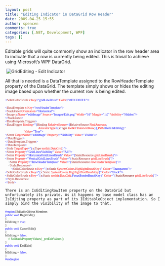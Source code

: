 ```yaml
---
layout: post
title: "Editing Indicator in DataGrid Row Header"
date: 2009-04-25 15:55
author: spencen
comments: true
categories: [.NET, Development, WPF]
tags: []
---
```



Editable grids will quite commonly show an indicator in the row header area to indicate that a row is currently being edited. This is trivial to achieve using Microsoft’s WPF DataGrid.
  

&#160;![GridEditing - Edit Indicator](/images/GridEditing%20-%20Edit%20Indicator_6.png "GridEditing - Edit Indicator") 
  

All that is needed is a DataTemplate assigned to the RowHeaderTemplate property of the DataGrid. The template simply shows or hides the editing image based upon whether the current row is being edited.
  

<font size="1"><font face="Verdana"><span style="color: blue">&lt;</span><span style="color: #a31515">SolidColorBrush </span><span style="color: red">x</span><span style="color: blue">:</span><span style="color: red">Key</span><span style="color: blue">=&quot;gridLineBrush&quot; </span><span style="color: red">Color</span><span style="color: blue">=&quot;#FFCDEFFE&quot;/&gt;</span></font></font></pre>
<pre class="code"><font size="1"><font face="Verdana"><span style="color: blue">&lt;</span><span style="color: #a31515">DataTemplate </span><span style="color: red">x</span><span style="color: blue">:</span><span style="color: red">Key</span></font></font><font size="1"><font face="Verdana"><span style="color: blue">=&quot;rowHeaderTemplate&quot;&gt;
&lt;</span><span style="color: #a31515">StackPanel </span><span style="color: red">Orientation</span></font></font><font size="1"><font face="Verdana"><span style="color: blue">=&quot;Horizontal&quot;&gt;
&lt;</span><span style="color: #a31515">Image </span><span style="color: red">x</span><span style="color: blue">:</span><span style="color: red">Name</span><span style="color: blue">=&quot;editImage&quot; </span><span style="color: red">Source</span><span style="color: blue">=&quot;Images/Edit.png&quot; </span><span style="color: red">Width</span><span style="color: blue">=&quot;16&quot; </span><span style="color: red">Margin</span><span style="color: blue">=&quot;1,0&quot; </span><span style="color: red">Visibility</span></font></font><font size="1"><font face="Verdana"><span style="color: blue">=&quot;Hidden&quot;/&gt;
&lt;/</span><span style="color: #a31515">StackPanel</span></font></font><font size="1"><font face="Verdana"><span style="color: blue">&gt;
&lt;</span><span style="color: #a31515">DataTemplate.Triggers</span></font></font><font size="1"><font face="Verdana"><span style="color: blue">&gt;
&lt;</span><span style="color: #a31515">DataTrigger </span><span style="color: red">Binding</span><span style="color: blue">=&quot;{</span><span style="color: #a31515">Binding </span><span style="color: red">RelativeSource</span><span style="color: blue">={</span><span style="color: #a31515">RelativeSource </span><span style="color: red">FindAncestor</span></font></font><font size="1"><font face="Verdana"><span style="color: blue">,  
                                           </span><span style="color: red">AncestorType</span><span style="color: blue">={</span><span style="color: #a31515">x</span><span style="color: blue">:</span><span style="color: #a31515">Type </span><span style="color: red">toolkit</span><span style="color: blue">:</span><span style="color: red">DataGridRow</span><span style="color: blue">}},</span><span style="color: red">Path</span></font></font><font size="1"><font face="Verdana"><span style="color: blue">=Item.IsEditing}&quot;   
                         </span><span style="color: red">Value</span></font></font><font size="1"><font face="Verdana"><span style="color: blue">=&quot;True&quot;&gt;
&lt;</span><span style="color: #a31515">Setter </span><span style="color: red">TargetName</span><span style="color: blue">=&quot;editImage&quot; </span><span style="color: red">Property</span><span style="color: blue">=&quot;Visibility&quot; </span><span style="color: red">Value</span></font></font><font size="1"><font face="Verdana"><span style="color: blue">=&quot;Visible&quot;/&gt;
&lt;/</span><span style="color: #a31515">DataTrigger</span></font></font><font size="1"><font face="Verdana"><span style="color: blue">&gt;
&lt;/</span><span style="color: #a31515">DataTemplate.Triggers</span></font></font><font size="1"><font face="Verdana"><span style="color: blue">&gt;
&lt;/</span><span style="color: #a31515">DataTemplate</span></font></font><font size="1"><font face="Verdana"><span style="color: blue">&gt;
&lt;</span><span style="color: #a31515">Style </span><span style="color: red">TargetType</span><span style="color: blue">=&quot;{</span><span style="color: #a31515">x</span><span style="color: blue">:</span><span style="color: #a31515">Type </span><span style="color: red">toolkit</span><span style="color: blue">:</span><span style="color: red">DataGrid</span></font></font><font size="1"><font face="Verdana"><span style="color: blue">}&quot;&gt;
&lt;</span><span style="color: #a31515">Setter </span><span style="color: red">Property</span><span style="color: blue">=&quot;GridLinesVisibility&quot; </span><span style="color: red">Value</span></font></font><font size="1"><font face="Verdana"><span style="color: blue">=&quot;All&quot;/&gt;
&lt;</span><span style="color: #a31515">Setter </span><span style="color: red">Property</span><span style="color: blue">=&quot;HorizontalGridLinesBrush&quot; </span><span style="color: red">Value</span><span style="color: blue">=&quot;{</span><span style="color: #a31515">StaticResource </span><span style="color: red">gridLineBrush</span></font></font><font size="1"><font face="Verdana"><span style="color: blue">}&quot;/&gt;
&lt;</span><span style="color: #a31515">Setter </span><span style="color: red">Property</span><span style="color: blue">=&quot;VerticalGridLinesBrush&quot; </span><span style="color: red">Value</span><span style="color: blue">=&quot;{</span><span style="color: #a31515">StaticResource </span><span style="color: red">gridLineBrush</span></font></font><font size="1"><font face="Verdana"><span style="color: blue">}&quot;/&gt;
<font color="#808080">    &lt;</font></span><font color="#808080"><span style="color: #a31515">Setter </span><span style="color: red">Property</span><span style="color: blue">=&quot;RowHeaderTemplate&quot; </span><span style="color: red">Value</span><span style="color: blue">=&quot;{</span><span style="color: #a31515">StaticResource </span><span style="color: red">rowHeaderTemplate</span></font></font></font><font size="1"><font face="Verdana"><font color="#808080"><span style="color: blue">}&quot;/&gt;
<font color="#808080">    &lt;</font></span></font><font color="#808080"><span style="color: #a31515">Style.Resources</span></font></font></font><font color="#808080"><font size="1"><font face="Verdana"><span style="color: blue">&gt;
</span><span style="color: green">        </span><span style="color: blue">&lt;</span><span style="color: #a31515">SolidColorBrush </span><span style="color: red">x</span><span style="color: blue">:</span><span style="color: red">Key</span><span style="color: blue">=&quot;{</span><span style="color: #a31515">x</span><span style="color: blue">:</span><span style="color: #a31515">Static </span><span style="color: red">SystemColors</span><span style="color: blue">.</span><span style="color: red">HighlightBrushKey</span><span style="color: blue">}&quot; </span><span style="color: red">Color</span></font></font></font><font color="#808080"><font size="1"><font face="Verdana"><span style="color: blue">=&quot;Transparent&quot;/&gt;
&lt;</span><span style="color: #a31515">SolidColorBrush </span><span style="color: red">x</span><span style="color: blue">:</span><span style="color: red">Key</span><span style="color: blue">=&quot;{</span><span style="color: #a31515">x</span><span style="color: blue">:</span><span style="color: #a31515">Static </span><span style="color: red">SystemColors</span><span style="color: blue">.</span><span style="color: red">HighlightTextBrushKey</span><span style="color: blue">}&quot; </span><span style="color: red">Color</span></font></font></font><font color="#808080"><font size="1"><font face="Verdana"><span style="color: blue">=&quot;Black&quot;/&gt;
&lt;</span><span style="color: #a31515">SolidColorBrush </span><span style="color: red">x</span><span style="color: blue">:</span><span style="color: red">Key</span><span style="color: blue">=&quot;{</span><span style="color: #a31515">x</span><span style="color: blue">:</span><span style="color: #a31515">Static </span><span style="color: red">toolkit</span><span style="color: blue">:</span><span style="color: red">DataGrid</span><span style="color: blue">.FocusBorderBrushKey}&quot; </span><span style="color: red">Color</span></font></font></font><font color="#808080"><font size="1"><font face="Verdana"><span style="color: blue">=&quot;{<font color="#800000">StaticResource</font> <font color="#ff0000">gridLineBrush</font>}&quot;/&gt;
&lt;/</span><span style="color: #a31515">Style.Resources</span></font></font></font><font size="1"><font face="Verdana"><span style="color: blue"><font color="#808080">&gt;</font>
&lt;/</span><span style="color: #a31515">Style</span><span style="color: blue">&gt;</span></font></font></pre>

    
    There is an IsEditingRowItem property on the DataGrid but unfortunately its private. As it happens my base model class has an IsEditing property as part of its IEditableObject implementation. So I simply bind the visibility of the image to that.
    
<pre class="code"><font size="1"><font face="Verdana"><span style="color: blue">#region </span>IEditableObject Members
<span style="color: blue">public void </span>BeginEdit()
{
IsEditing = <span style="color: blue">true</span>;
}
<span style="color: blue">public void </span>CancelEdit()
{
IsEditing = <span style="color: blue">false</span>;
</font></font><font size="1"><font face="Verdana"><font color="#008000">    // RollbackPropertyValues( _preEditValues );
</font>}
<span style="color: blue">public void </span>EndEdit()
{
IsEditing = <span style="color: blue">false</span>;
}
<span style="color: blue">#endregion</span></font></font>

<a href="http://11011.net/software/vspaste"></a>

